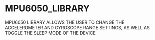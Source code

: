 # MPU6050_LIBRARY
MPU6050 LIBRARY ALLOWS THE USER TO CHANGE THE ACCELEROMETER AND GYROSCOPE RANGE SETTINGS, AS WELL AS TOGGLE THE SLEEP MODE OF THE DEVICE
